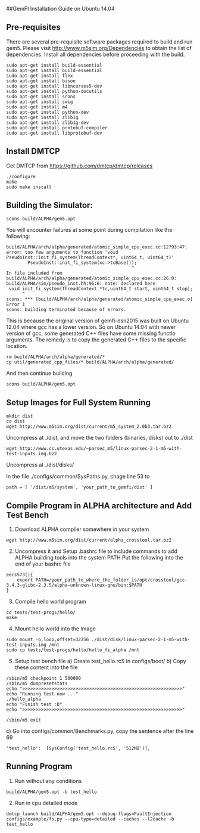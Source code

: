 ##GemFI Installation Guide on Ubuntu 14.04

Pre-requisites
---------------

There are several pre-requisite software packages required to build and run gem5. 
Please visit http://www.m5sim.org/Dependencies to obtain the list of dependencies. 
Install all dependencies before proceeding with the build.

```
sudo apt-get install build-essential
sudo apt-get install build-essential
sudo apt-get install flex
sudo apt-get install bison
sudo apt-get install libncurses5-dev
sudo apt-get install python-docutils
sudo apt-get install scons
sudo apt-get install swig
sudo apt-get install m4
sudo apt-get install python-dev
sudo apt-get install zlib1g
sudo apt-get install zlib1g-dev
sudo apt-get install protobuf-compiler
sudo apt-get install libprotobuf-dev
```


Install DMTCP
---------------
Get DMTCP from https://github.com/dmtcp/dmtcp/releases

```
./configure
make
sudo make install
```

Building the Simulator:
-----------------------
```
scons build/ALPHA/gem5.opt  
```
You will encounter failures at some point during compilation like the following:
```
build/ALPHA/arch/alpha/generated/atomic_simple_cpu_exec.cc:12793:47: error: too few arguments to function 'void PseudoInst::init_fi_system(ThreadContext*, uint64_t, uint64_t)'
        PseudoInst::init_fi_system(xc->tcBase());
                                               ^
In file included from build/ALPHA/arch/alpha/generated/atomic_simple_cpu_exec.cc:26:0:
build/ALPHA/sim/pseudo_inst.hh:96:6: note: declared here
 void init_fi_system(ThreadContext *tc,uint64_t start, uint64_t stop);
      ^
scons: *** [build/ALPHA/arch/alpha/generated/atomic_simple_cpu_exec.o] Error 1
scons: building terminated because of errors.
```

This is because the original version of gemfi-dsn2015 was built on Ubuntu 12.04 where gcc has a lower version. So on Ubuntu 14.04 with newer version of gcc, some generated C++ files have some missing functio arguments. The remedy is to copy the generated C++ files to the specific location.  

```
rm build/ALPHA/arch/alpha/generated/*
cp util/generated_cpp_files/* build/ALPHA/arch/alpha/generated/
```

And then continue building
```
scons build/ALPHA/gem5.opt
```



Setup Images for Full System Running
-----------------------
```
mkdir dist
cd dist
wget http://www.m5sim.org/dist/current/m5_system_2.0b3.tar.bz2
```

Uncompress at ./dist, and move the two folders (binaries, disks) out to ./dist 

```
wget http://www.cs.utexas.edu/~parsec_m5/linux-parsec-2-1-m5-with-test-inputs.img.bz2
```

Uncompress at ./dist/disks/

In the file ./configs/common/SysPaths.py, chage line 53 to
```
path = [ '/dist/m5/system', 'your_path_to_gemfi/dist' ]
```

Compile Program in ALPHA architecture and Add Test Bench
-----------------------
1. Download ALPHA compiler somewhere in your system 
```
wget http://www.m5sim.org/dist/current/alpha_crosstool.tar.bz2
```

2. Uncompress it and Setup .bashrc file to include commands to add ALPHA building tools into the system PATH
Put the following into the end of your bashrc file
```
eecs573(){
    export PATH=/your_path_to_where_the_folder_is/opt/crosstool/gcc-3.4.3-glibc-2.3.5/alpha-unknown-linux-gnu/bin:$PATH
}
```

3. Compile hello world program
```
cd tests/test-progs/hello/
make
``` 

4. Mount hello world into the Image
```
sudo mount -o,loop,offset=32256 ./dist/disk/linux-parsec-2-1-m5-with-test-inputs.img /mnt
sudo cp tests/test-progs/hello/hello_fi_alpha /mnt 
```

5. Setup test bench file
a) Create test_hello.rcS in configs/boot/
b) Copy these content into the file
```
/sbin/m5 checkpoint 1 500000
/sbin/m5 dumpresetstats
echo ">>>>>>>>>>>>>>>>>>>>>>>>>>>>>>>>>>>>>>>>>>>>>>>>>>>>>>>>>>>>"
echo "Running test now ..."
./hello_alpha
echo "Finish test :D"
echo ">>>>>>>>>>>>>>>>>>>>>>>>>>>>>>>>>>>>>>>>>>>>>>>>>>>>>>>>>>>>"

/sbin/m5 exit
```
c) Go into configs/common/Benchmarks.py, copy the sentence after the line 69
```
'test_hello':  [SysConfig('test_hello.rcS', '512MB')],
```

Running Program
-----------------------
1. Run without any conditions
```
build/ALPHA/gem5.opt -b test_hello
```

2. Run in cpu detailed mode
```
dmtcp_launch build/ALPHA/gem5.opt --debug-flags=FaultInjection configs/example/fs.py --cpu-type=detailed --caches --l2cache -b test_hello
```
